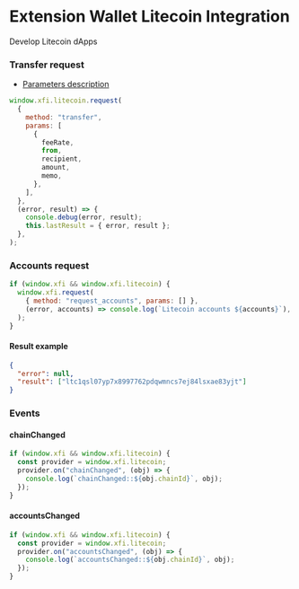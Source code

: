 # Extension Wallet Litecoin Integration

Develop Litecoin dApps

### Transfer request

- [Parameters description](./extension-detect-xdefi-providers#request-parameters-description)
  ​​

```javascript
window.xfi.litecoin.request(
  {
    method: "transfer",
    params: [
      {
        feeRate,
        from,
        recipient,
        amount,
        memo,
      },
    ],
  },
  (error, result) => {
    console.debug(error, result);
    this.lastResult = { error, result };
  },
);
```

### Accounts request

```javascript
if (window.xfi && window.xfi.litecoin) {
  window.xfi.request(
    { method: "request_accounts", params: [] },
    (error, accounts) => console.log(`Litecoin accounts ${accounts}`),
  );
}
```

#### Result example

```json
{
  "error": null,
  "result": ["ltc1qsl07yp7x8997762pdqwmncs7ej84lsxae83yjt"]
}
```

### Events

#### chainChanged

```javascript
if (window.xfi && window.xfi.litecoin) {
  const provider = window.xfi.litecoin;
  provider.on("chainChanged", (obj) => {
    console.log(`chainChanged::${obj.chainId}`, obj);
  });
}
```

#### accountsChanged

```javascript
if (window.xfi && window.xfi.litecoin) {
  const provider = window.xfi.litecoin;
  provider.on("accountsChanged", (obj) => {
    console.log(`accountsChanged::${obj.chainId}`, obj);
  });
}
```
